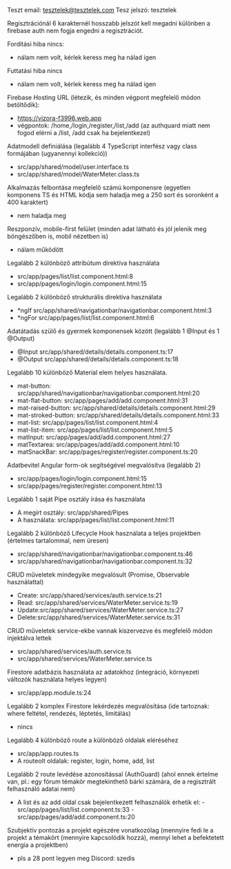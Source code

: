 Teszt email: tesztelek@tesztelek.com
Tesz jelszó: tesztelek

Regisztrációnál 6 karakternél hosszabb jelszót kell megadni különben a firebase auth nem fogja engedni a regisztrációt.

Fordítási hiba nincs:
 - nálam nem volt, kérlek keress meg ha nálad igen
   
Futtatási hiba nincs
- nálam nem volt, kérlek keress meg ha nálad igen

Firebase Hosting URL (létezik, és minden végpont megfelelő módon betöltődik):
- https://vizora-f3996.web.app
- végpontok: /home,/login,/register,/list,/add (az authquard miatt nem fogod elérni a /list, /add csak ha bejelentkezel)

Adatmodell definiálása (legalább 4 TypeScript interfész vagy class formájában (ugyanennyi kollekció))
- src/app/shared/model/user.interface.ts
- src/app/shared/model/WaterMeter.class.ts

Alkalmazás felbontása megfelelő számú komponensre (egyetlen komponens TS és HTML kódja sem haladja meg a 250 sort és soronként a 400 karaktert)
- nem haladja meg

Reszponzív, mobile-first felület (minden adat látható és jól jelenik meg böngészőben is, mobil nézetben is)
- nálam működött

Legalább 2 különböző attribútum direktíva használata
- src/app/pages/list/list.component.html:8
- src/app/pages/login/login.component.html:15

Legalább 2 különböző strukturális direktíva használata
- *ngIf src/app/shared/navigationbar/navigationbar.component.html:3
- *ngFor src/app/pages/list/list.component.html:6

Adatátadás szülő és gyermek komponensek között (legalább 1 @Input és 1 @Output)
- @Input src/app/shared/details/details.component.ts:17
- @Output src/app/shared/details/details.component.ts:18

Legalább 10 különböző Material elem helyes használata.
- mat-button: src/app/shared/navigationbar/navigationbar.component.html:20
- mat-flat-button: src/app/pages/add/add.component.html:31
- mat-raised-button: src/app/shared/details/details.component.html:29
- mat-stroked-button: src/app/shared/details/details.component.html:33
- mat-list: src/app/pages/list/list.component.html:4
- mat-list-item: src/app/pages/list/list.component.html:5
- matInput: src/app/pages/add/add.component.html:27
- matTextarea: src/app/pages/add/add.component.html:10
- matSnackBar: src/app/pages/register/register.component.ts:20
  
Adatbevitel Angular form-ok segítségével megvalósítva (legalább 2)
- src/app/pages/login/login.component.html:15
- src/app/pages/register/register.component.html:13

Legalább 1 saját Pipe osztály írása és használata
- A megírt osztály: src/app/shared/Pipes
- A használata: src/app/pages/list/list.component.html:11

Legalább 2 különböző Lifecycle Hook használata a teljes projektben (értelmes tartalommal, nem üresen)
- src/app/shared/navigationbar/navigationbar.component.ts:46 
- src/app/shared/navigationbar/navigationbar.component.ts:32 

CRUD műveletek mindegyike megvalósult (Promise, Observable használattal)
- Create: src/app/shared/services/auth.service.ts:21
- Read: src/app/shared/services/WaterMeter.service.ts:19
- Update:src/app/shared/services/WaterMeter.service.ts:27
- Delete:src/app/shared/services/WaterMeter.service.ts:31

CRUD műveletek service-ekbe vannak kiszervezve és megfelelő módon injektálva lettek
- src/app/shared/services/auth.service.ts
- src/app/shared/services/WaterMeter.service.ts

Firestore adatbázis használata az adatokhoz (integráció, környezeti változók használata helyes legyen)
- src/app/app.module.ts:24

Legalább 2 komplex Firestore lekérdezés megvalósítása (ide tartoznak: where feltétel, rendezés, léptetés, limitálás)
- nincs

Legalább 4 különböző route a különböző oldalak eléréséhez
- src/app/app.routes.ts
- A routeolt oldalak: register, login, home, add, list

Legalább 2 route levédése azonosítással (AuthGuard) (ahol ennek értelme van, pl.: egy fórum témakör megtekinthető bárki számára, de a regisztrált felhasználó adatai nem)
- A list és az add oldal csak bejelentkezett felhasználók érhetik el:
      - src/app/pages/list/list.component.ts:33
      - src/app/pages/add/add.component.ts:20

Szubjektív pontozás a projekt egészére vonatkozólag (mennyire fedi le a projekt a témakört (mennyire kapcsolódik hozzá), mennyi lehet a befektetett energia a projektben)
- pls a 28 pont legyen meg 
Discord: szedis
